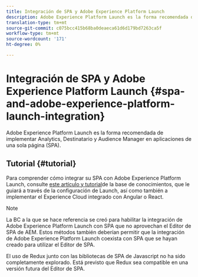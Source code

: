 ```yaml
---
title: Integración de SPA y Adobe Experience Platform Launch
description: Adobe Experience Platform Launch es la forma recomendada de implementar Analytics, Destinatario y Audience Manager en SPA.
translation-type: tm+mt
source-git-commit: c075bcc415b68ba0deaeca61d6d179bd7263ca5f
workflow-type: tm+mt
source-wordcount: '171'
ht-degree: 0%

---
```



# Integración de SPA y Adobe Experience Platform Launch {#spa-and-adobe-experience-platform-launch-integration}

Adobe Experience Platform Launch es la forma recomendada de implementar Analytics, Destinatario y Audience Manager en aplicaciones de una sola página (SPA).

## Tutorial {#tutorial}

Para comprender cómo integrar su SPA con Adobe Experience Platform Launch, consulte [este artículo y tutorial](https://helpx.adobe.com/experience-manager/kt/integration/using/launch-reference-architecture-SPA-tutorial-implement.html)de la base de conocimientos, que le guiará a través de la configuración de Launch, así como también a implementar el Experience Cloud integrado con Angular o React.

>[!NOTE]
>
>La BC a la que se hace referencia se creó para habilitar la integración de Adobe Experience Platform Launch con SPA que no aprovechan el Editor de SPA de AEM. Estos métodos también deberían permitir que la integración de Adobe Experience Platform Launch coexista con SPA que se hayan creado para utilizar el Editor de SPA.
>
>El uso de Redux junto con las bibliotecas de SPA de Javascript no ha sido completamente explorado. Está previsto que Redux sea compatible en una versión futura del Editor de SPA.
